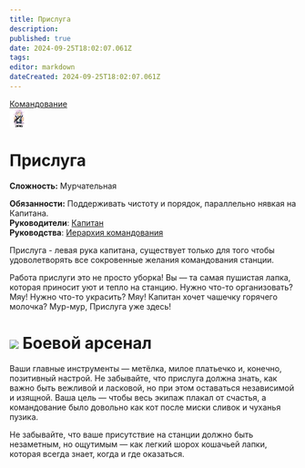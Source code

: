 ```yaml
---
title: Прислуга
description: 
published: true
date: 2024-09-25T18:02:07.061Z
tags: 
editor: markdown
dateCreated: 2024-09-25T18:02:07.061Z
---
```


<div style="display: flex; justify-content: center;">
  <div class="roles-passport comm">
    <div class="title comm"><a href="/roles">Командование</a></div>
    <div>
      <div><div><img src="/roles/maid.png" alt="Мурр...~~"></div></div>
      <div><div>
        <h1>Прислуга</h1>
        <p><strong>Сложность:</strong> Мурчательная</p>
        <strong>Обязанности:</strong> Поддерживать чистоту и порядок, параллельно нявкая на Капитана.<br>
        <b>Руководители</b>: <a href="/roles/captain">Капитан</a><br>
        <b>Руководства</b>: <a href="/guides/hierarchyofcommand">Иерархия командования</a>
        </div></div>
    </div>
  </div>
</div>

Прислуга - левая рука капитана, существует только для того чтобы удоволетворять все сокровенные желания командования станции.

Работа прислуги это не просто уборка! Вы — та самая пушистая лапка, которая приносит уют и тепло на станцию. Нужно что-то организовать? Мяу! Нужно что-то украсить? Мяу! Капитан хочет чашечку горячего молочка? Мур-мур, Прислуга уже здесь!

<h1> <img src="/role/maid/cat_sit48.png"> Боевой арсенал </h1>

Ваши главные инструменты — метёлка, милое платьечко и, конечно, позитивный настрой. Не забывайте, что прислуга должна знать, как важно быть вежливой и ласковой, но при этом оставаться независимой и изящной. Ваша цель — чтобы весь экипаж плакал от счастья, а командование было довольно как кот после миски сливок и чуханья пузика.

Не забывайте, что ваше присутствие на станции должно быть незаметным, но ощутимым — как легкий шорох кошачьей лапки, которая всегда знает, когда и где оказаться.

<div class="table"></div>